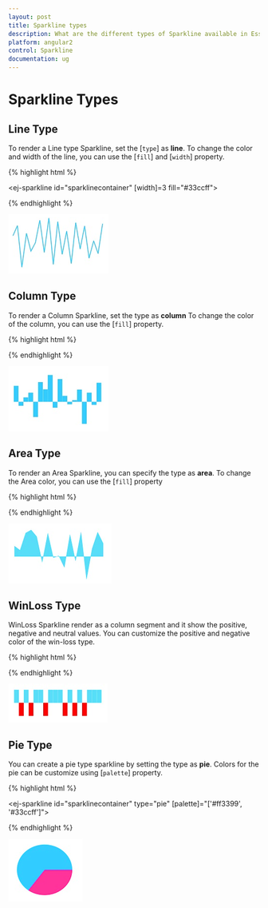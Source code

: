 ```yaml
---
layout: post
title: Sparkline types
description: What are the different types of Sparkline available in Essential Angular 2 Chart.
platform: angular2
control: Sparkline
documentation: ug
---
```


# Sparkline Types

## Line Type

To render a Line type Sparkline, set the [`type`] as **line**. To change the color and width of the line, you can use the [`fill`] and [`width`] property.	

{% highlight html %}

<ej-sparkline id="sparklinecontainer" [width]=3 fill="#33ccff">          
                               
</ej-sparkline>

{% endhighlight %}

![](Sparkline-Types_images/Sparkline-Types_img1.png)

## Column Type

To render a Column Sparkline, set the type as **column** To change the color of the column, you can use the [`fill`] property.

{% highlight html %}

<ej-sparkline id="sparklinecontainer" type="column" fill="#33ccff">          
                               
</ej-sparkline>

{% endhighlight %}

![](Sparkline-Types_images/Sparkline-Types_img2.png)

## Area Type

To render an Area Sparkline, you can specify the type as **area**. To change the Area color, you can use the [`fill`] property

{% highlight html %}

<ej-sparkline id="sparklinecontainer" type="area" fill="#69D2E7">          
                               
</ej-sparkline>

{% endhighlight %}

![](Sparkline-Types_images/Sparkline-Types_img3.png)

## WinLoss Type

WinLoss Sparkline render as a column segment and it show the positive, negative and neutral values. You can customize the positive and negative color of the win-loss type.

{% highlight html %}

<ej-sparkline id="sparklinecontainer" type="winloss" fill="#69D2E7">          
                               
</ej-sparkline>

{% endhighlight %}

![](Sparkline-Types_images/Sparkline-Types_img4.png)

## Pie Type

You can create a pie type sparkline by setting the type as **pie**. Colors for the pie can be customize using [`palette`] property.

{% highlight html %}

<ej-sparkline id="sparklinecontainer" type="pie" [palette]="['#ff3399', '#33ccff']">          
                               
</ej-sparkline>

{% endhighlight %}

![](Sparkline-Types_images/Sparkline-Types_img5.png)
